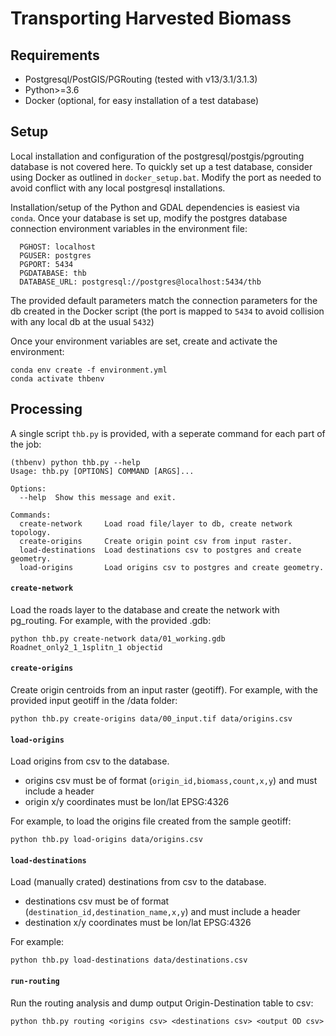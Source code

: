 # Transporting Harvested Biomass

## Requirements

- Postgresql/PostGIS/PGRouting (tested with v13/3.1/3.1.3)
- Python>=3.6
- Docker (optional, for easy installation of a test database)

## Setup

Local installation and configuration of the postgresql/postgis/pgrouting database is not covered here.
To quickly set up a test database, consider using Docker as outlined in `docker_setup.bat`. Modify the port as needed to avoid conflict with any local postgresql installations.

Installation/setup of the Python and GDAL dependencies is easiest via `conda`.
Once your database is set up, modify the postgres database connection environment variables in the environment file:
```
  PGHOST: localhost
  PGUSER: postgres
  PGPORT: 5434
  PGDATABASE: thb
  DATABASE_URL: postgresql://postgres@localhost:5434/thb
```
The provided default parameters match the connection parameters for the db created in the Docker script (the port is mapped to `5434` to avoid collision with any local db at the usual `5432`)

Once your environment variables are set, create and activate the environment:

```
conda env create -f environment.yml
conda activate thbenv
```

## Processing

A single script `thb.py` is provided, with a seperate command for each part of the job:

```
(thbenv) python thb.py --help
Usage: thb.py [OPTIONS] COMMAND [ARGS]...

Options:
  --help  Show this message and exit.

Commands:
  create-network     Load road file/layer to db, create network topology.
  create-origins     Create origin point csv from input raster.
  load-destinations  Load destinations csv to postgres and create geometry.
  load-origins       Load origins csv to postgres and create geometry.
```

#### `create-network`

Load the roads layer to the database and create the network with pg_routing.
For example, with the provided .gdb:

    python thb.py create-network data/01_working.gdb Roadnet_only2_1_1splitn_1 objectid


#### `create-origins`

Create origin centroids from an input raster (geotiff).
For example, with the provided input geotiff in the /data folder:

    python thb.py create-origins data/00_input.tif data/origins.csv


#### `load-origins`

Load origins from csv to the database.

- origins csv must be of format (`origin_id,biomass,count,x,y`) and must include a header
- origin x/y coordinates must be lon/lat EPSG:4326

For example, to load the origins file created from the sample geotiff:

    python thb.py load-origins data/origins.csv


#### `load-destinations`

Load (manually crated) destinations from csv to the database.

- destinations csv must be of format (`destination_id,destination_name,x,y`) and must include a header
- destination x/y coordinates must be lon/lat EPSG:4326

For example:

    python thb.py load-destinations data/destinations.csv


#### `run-routing`

Run the routing analysis and dump output Origin-Destination table to csv:

    python thb.py routing <origins csv> <destinations csv> <output OD csv>